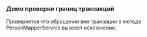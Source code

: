 ### Демо проверки границ транзакций
Проверяется что обращение вне транзации в методе PersonMapperService вызовет исключение.